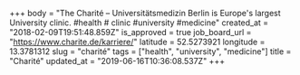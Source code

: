 +++
body = "The Charité – Universitätsmedizin Berlin is Europe's largest University clinic. #health # clinic #university #medicine"
created_at = "2018-02-09T19:51:48.859Z"
is_approved = true
job_board_url = "https://www.charite.de/karriere/"
latitude = 52.5273921
longitude = 13.3781312
slug = "charité"
tags = ["health", "university", "medicine"]
title = "Charité"
updated_at = "2019-06-16T10:36:08.537Z"
+++
